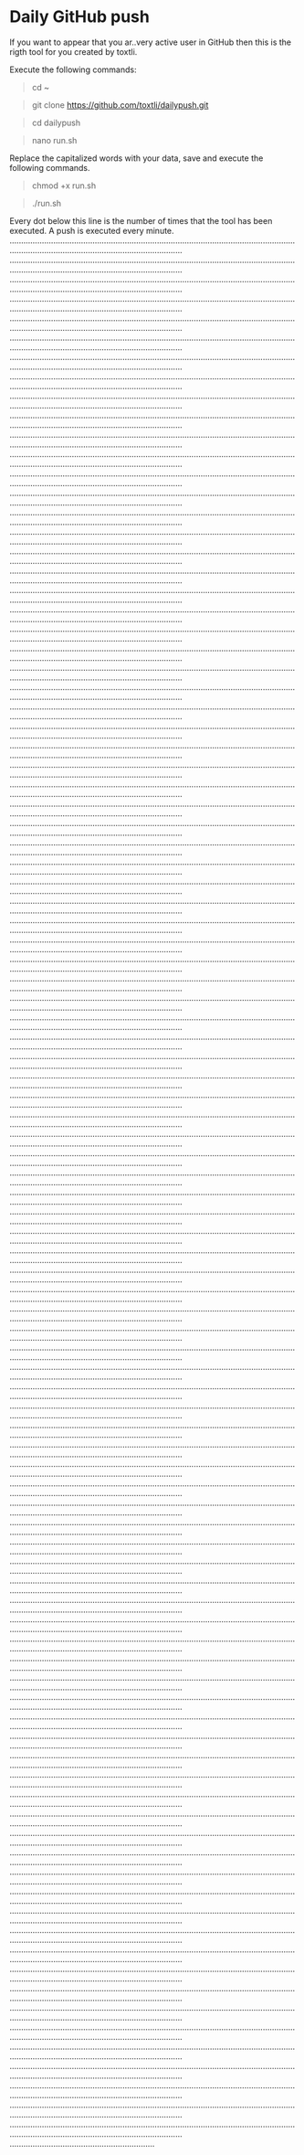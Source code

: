 # Daily GitHub push

If you want to appear that you ar..very active user in GitHub then this is the rigth tool for you created by toxtli.

Execute the following commands:

> cd ~

> git clone https://github.com/toxtli/dailypush.git

> cd dailypush

> nano run.sh

Replace the capitalized words with your data, save and execute the following commands.

> chmod +x run.sh

> ./run.sh

Every dot below this line is the number of times that the tool has been executed. A push is executed every minute.
.......................................................................................................................................................................................................
.......................................................................................................................................................................................................
.......................................................................................................................................................................................................
.......................................................................................................................................................................................................
.......................................................................................................................................................................................................
.......................................................................................................................................................................................................
.......................................................................................................................................................................................................
.......................................................................................................................................................................................................
.......................................................................................................................................................................................................
.......................................................................................................................................................................................................
.......................................................................................................................................................................................................
.......................................................................................................................................................................................................
.......................................................................................................................................................................................................
.......................................................................................................................................................................................................
.......................................................................................................................................................................................................
.......................................................................................................................................................................................................
.......................................................................................................................................................................................................
.......................................................................................................................................................................................................
.......................................................................................................................................................................................................
.......................................................................................................................................................................................................
.......................................................................................................................................................................................................
.......................................................................................................................................................................................................
.......................................................................................................................................................................................................
.......................................................................................................................................................................................................
.......................................................................................................................................................................................................
.......................................................................................................................................................................................................
.......................................................................................................................................................................................................
.......................................................................................................................................................................................................
.......................................................................................................................................................................................................
.......................................................................................................................................................................................................
.......................................................................................................................................................................................................
.......................................................................................................................................................................................................
.......................................................................................................................................................................................................
.......................................................................................................................................................................................................
.......................................................................................................................................................................................................
.......................................................................................................................................................................................................
.......................................................................................................................................................................................................
.......................................................................................................................................................................................................
.......................................................................................................................................................................................................
.......................................................................................................................................................................................................
.......................................................................................................................................................................................................
.......................................................................................................................................................................................................
.......................................................................................................................................................................................................
.......................................................................................................................................................................................................
.......................................................................................................................................................................................................
.......................................................................................................................................................................................................
.......................................................................................................................................................................................................
.......................................................................................................................................................................................................
.......................................................................................................................................................................................................
.......................................................................................................................................................................................................
.......................................................................................................................................................................................................
.......................................................................................................................................................................................................
.......................................................................................................................................................................................................
.......................................................................................................................................................................................................
.......................................................................................................................................................................................................
.......................................................................................................................................................................................................
.......................................................................................................................................................................................................
.......................................................................................................................................................................................................
.......................................................................................................................................................................................................
.......................................................................................................................................................................................................
.......................................................................................................................................................................................................
.......................................................................................................................................................................................................
.......................................................................................................................................................................................................
.......................................................................................................................................................................................................
.......................................................................................................................................................................................................
.......................................................................................................................................................................................................
.......................................................................................................................................................................................................
.......................................................................................................................................................................................................
.......................................................................................................................................................................................................
.......................................................................................................................................................................................................
.......................................................................................................................................................................................................
.......................................................................................................................................................................................................
.......................................................................................................................................................................................................
.......................................................................................................................................................................................................
.......................................................................................................................................................................................................
.......................................................................................................................................................................................................
.......................................................................................................................................................................................................
.......................................................................................................................................................................................................
.......................................................................................................................................................................................................
.......................................................................................................................................................................................................
.......................................................................................................................................................................................................
.......................................................................................................................................................................................................
.......................................................................................................................................................................................................
.......................................................................................................................................................................................................
.......................................................................................................................................................................................................
.......................................................................................................................................................................................................
.......................................................................................................................................................................................................
.......................................................................................................................................................................................................
.......................................................................................................................................................................................................
.......................................................................................................................................................................................................
.......................................................................................................................................................................................................
.......................................................................................................................................................................................................
.......................................................................................................................................................................................................
.......................................................................................................................................................................................................
.......................................................................................................................................................................................................
.......................................................................................................................................................................................................
.......................................................................................................................................................................................................
.......................................................................................................................................................................................................
...............................................................